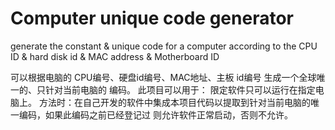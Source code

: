 # Computer unique code generator
 generate the constant & unique code for a computer according to the CPU ID & hard disk id & MAC address & Motherboard ID 
 
可以根据电脑的 CPU编号、硬盘id编号、MAC地址、主板 id编号 生成一个全球唯一的、只针对当前电脑的 编码。
 此项目可以用于： 限定软件只可以运行在指定电脑上。
 方法时：在自己开发的软件中集成本项目代码以提取到针对当前电脑的唯一编码，如果此编码之前已经登记过 则允许软件正常启动，否则不允许。

